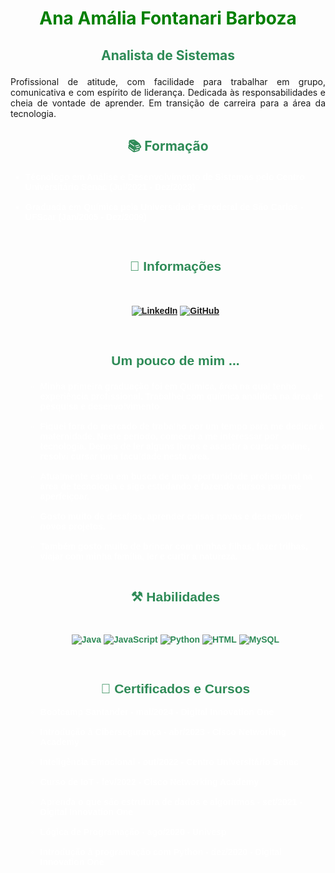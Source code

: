 # <h1 align="center" style="color: #008000">Ana Amália Fontanari Barboza</h1>

## <p align="center"> <b style="color: #2e8b57">Analista de Sistemas</b></p>
 <p style = "text-align: justify">Profissional de atitude, com facilidade para trabalhar em grupo, comunicativa e com espírito de liderança. Dedicada às responsabilidades e cheia de vontade de aprender. 
 Em transição de carreira para a área da tecnologia.</p>

## <p align="center"> <b style="color: #2e8b57"> 📚 Formação </p>
 <p style = "text-align: justify">
    <ul style="color: white; font-family:arial; font-size: 14px">
        <li>Técnologo em Análise e Desenvolvimento de Sistemas pelo Centro Universitário Senac (Jul/2021 - Dez/2023)</li>
        <br>
        <li>Graduada em Química pela Universidade Ferederal de São Carlos - UFScar (Jan/2005 - Dez/2009)</li>
 </p>
<br>

## <p align="center"> <b style="color: #2e8b57"> 📝 Informações </p>

<div align="center">
<br>

[![LinkedIn](https://img.shields.io/badge/LinkedIn-0077B5?style=for-the-badge&logo=linkedin&logoColor=white)](linkedin.com/in/ana-amália-fontanari-barboza-08a11779)
[![GitHub](https://img.shields.io/badge/GitHub-000?style=for-the-badge&logo=github&logoColor=30A3DC)](https://github.com/anafontanari)
</div>
<br>

## <p align=center> Um pouco de mim ...</p> 
 <p style = "text-align: justify">
    <ul style="color: white; font-family:arial; font-size: 14px">
        <li>Minha primeira graduação foi em Química, área na qual tenho experiência profissional. Trabalhei com química analítica na área de pesquisa e desenvolvimento</li>
        <br>
        <li>Fiquei fora do mercado de trabalho por um tempo para me dedicar à maternidade. Neste período, comecei a me interessar por tecnologia. Depois de ler alguns livros e assistir a cursos online, resolvi cursar uma faculdade nesta área. </li>
        <br>
        <li>Atualmente estou em busca de uma oportunidade profissional na área de tecnologia e sigo estudando e fazendo cursos para me aperfeiçoar.</li>
        <br>
        <li>Gosto muito de desafios, aprender coisas novas e desenvolver novos projetos.</li>
        <br>
        <li>Também gosto muito de brincar com minhas filhas, fazer trilhas, viajar com minha família, ler e curtir a natureza.</li>
    </ul>
    <br>
 </p>

<h2 align="center"> ⚒️ Habilidades</h2>
<br>

<div align="center">

![Java](https://img.shields.io/badge/Java-ED8B00?)
![JavaScript](https://shields.io/badge/JavaScript-F7DF1E?logo=JavaScript&logoColor=000&style=flat-square)
![Python](https://img.shields.io/badge/python-3670A0?)
![HTML](https://img.shields.io/badge/HTML5-E34F26?style=flat-square&logo=HTML5&logoColor=white)
![MySQL](https://shields.io/badge/MySQL-lightgrey?logo=mysql&style=plastic&logoColor=white&labelColor=blue)
</div>
<br>

<h2 align="center"> 📖 Certificados e Cursos </h2>

<p style = "text-align: justify">
    <ul style="color: white; font-family:arial; font-size: 14px">
        <li>Bootcamp Santander - mai/2024 - Digital Innovation One</li>
        <br>
        <li>Introdução à Cibersegurança - abr/2023 - Cisco Networking Academy</li>
        <br>
        <li>Inteligência Emocional - out/2022 - Centro Universitário Senac</li>
        <br>
        <li>Curso de IoT - fev/2022 - Cisco Networking Academy</li>
        <br>
        <li>Aprenda o que são estrutura de dados e algoritmos - set/2021 - Digital Innovation One</li>
        <br>
        <li>Lógica de Programação - ago/2020 - Univesp</li>
        <br>
        <li>Introdução à programação com Python - dez/2020 - Digital Innovation One</li>
    </ul>
    <br>
 </p>



